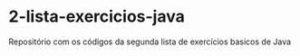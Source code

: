 # 2-lista-exercicios-java
Repositório com os códigos da segunda lista de exercícios basicos de Java
